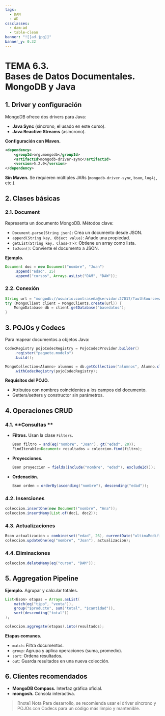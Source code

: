 ```yaml
---
tags:
  - DAM
  - AD
cssclasses:
  - dam-ad
  - table-clean
banner: "![[ad.jpg]]"
banner_y: 0.32
---
```


# **TEMA 6.3.** <br>Bases de Datos Documentales. <br>MongoDB y Java 

## 1. Driver y configuración  

MongoDB ofrece dos drivers para Java:  

- **Java Sync** (síncrono, el usado en este curso).  
- **Java Reactive Streams** (asíncrono).  

**Configuración con Maven.**  

```xml
<dependency>
    <groupId>org.mongodb</groupId>
    <artifactId>mongodb-driver-sync</artifactId>
    <version>5.2.0</version>
</dependency>
```  

**Sin Maven.** Se requieren múltiples JARs (`mongodb-driver-sync`, `bson`, `log4j`, etc.).  

## 2. Clases básicas  

### 2.1. **Document**

Representa un documento MongoDB. Métodos clave:  

- `Document.parse(String json)`: Crea un documento desde JSON.  
- `append(String key, Object value)`: Añade una propiedad.  
- `getList(String key, Class<T>)`: Obtiene un array como lista.  
- `toJson()`: Convierte el documento a JSON.  

**Ejemplo.**  

```java
Document doc = new Document("nombre", "Joan")
    .append("edad", 25)
    .append("cursos", Arrays.asList("DAM", "DAW"));
```  

### 2.2. **Conexión**

```java
String url = "mongodb://usuario:contraseña@servidor:27017/?authSource=admin";
try (MongoClient client = MongoClients.create(url)) {
    MongoDatabase db = client.getDatabase("basedatos");
}
```  

## 3. POJOs y Codecs  

Para mapear documentos a objetos Java:  

```java
CodecRegistry pojoCodecRegistry = PojoCodecProvider.builder()
    .register("paquete.modelo")
    .build();

MongoCollection<Alumno> alumnos = db.getCollection("alumnos", Alumno.class)
    .withCodecRegistry(pojoCodecRegistry);
```  

**Requisitos del POJO.**  
- Atributos con nombres coincidentes a los campos del documento.  
- Getters/setters y constructor sin parámetros.  

## 4. Operaciones CRUD  

### 4.1. **Consultas  **
- **Filtros.** Usan la clase `Filters`.  

  ```java
  Bson filtro = and(eq("nombre", "Joan"), gt("edad", 20));
  FindIterable<Document> resultados = coleccion.find(filtro);
  ```  

- **Proyecciones.**  

  ```java
  Bson proyeccion = fields(include("nombre", "edad"), excludeId());
  ```  

- **Ordenación.**  

  ```java
  Bson orden = orderBy(ascending("nombre"), descending("edad"));
  ```  

### 4.2. **Inserciones**

```java
coleccion.insertOne(new Document("nombre", "Ana"));
coleccion.insertMany(List.of(doc1, doc2));
```  

### 4.3. **Actualizaciones**

```java
Bson actualizacion = combine(set("edad", 26), currentDate("ultimaModificacion"));
coleccion.updateOne(eq("nombre", "Joan"), actualizacion);
```  

### 4.4. **Eliminaciones**

```java
coleccion.deleteMany(eq("curso", "DAM"));
```  

## 5. Aggregation Pipeline  

**Ejemplo.** Agrupar y calcular totales.  

```java
List<Bson> etapas = Arrays.asList(
    match(eq("tipo", "venta")),
    group("$producto", sum("total", "$cantidad")),
    sort(descending("total"))
);

coleccion.aggregate(etapas).into(resultados);
```  

**Etapas comunes.**  
- `match`: Filtra documentos.  
- `group`: Agrupa y aplica operaciones (suma, promedio).  
- `sort`: Ordena resultados.  
- `out`: Guarda resultados en una nueva colección.  

## 6. Clientes recomendados  
- **MongoDB Compass.** Interfaz gráfica oficial.  
- **mongosh.** Consola interactiva.  

> [!note] Nota
> Para desarrollo, se recomienda usar el driver síncrono y POJOs con Codecs para un código más limpio y mantenible. 